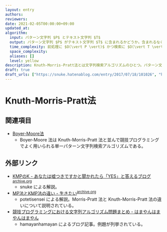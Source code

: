 ```yaml
---
layout: entry
authors:
reviewers:
date: 2021-02-05T00:00:00+09:00
updated_at:
algorithm:
  input: パターン文字列 $P$ とテキスト文字列 $T$
  output: パターン文字列 $P$ がテキスト文字列 $T$ に含まれるかどうか。含まれるならその位置も
  time_complexity: 前処理に $O(\vert P \vert)$ かつ検索に $O(\vert T \vert)$
  space_complexity:
  aliases: []
  level: yellow
description: Knuth-Morris-Pratt法とは文字列検索アルゴリズムのひとつ。パターン文字列 $P$ の各 prefix について最長の border (prefix かつ suffix であるような文字列) を $O(\vert P \vert)$ で求めておくことで、与えられたテキスト文字列 $T$ に対する検索を $O(\vert T \vert)$ で行う。
draft: true
draft_urls: ["https://snuke.hatenablog.com/entry/2017/07/18/101026", "https://potetisensei.hatenablog.com/entry/2017/07/10/174908"]
---
```


# Knuth-Morris-Pratt法

## 関連項目

-   [Boyer-Moore法](/boyer-moore)
    -   Boyer-Moore 法は Knuth-Morris-Pratt 法と並んで競技プログラミングでよく用いられる単一パターン文字列検索アルゴリズムである。

## 外部リンク

-   [KMPのK - あなたは嘘つきですかと聞かれたら「YES」と答えるブログ](https://snuke.hatenablog.com/entry/2017/07/18/101026)<sup>[archive.org](https://web.archive.org/save/https://snuke.hatenablog.com/entry/2017/07/18/101026)</sup>
    -   snuke による解説。
-   [MP法とKMP法の違い - 生きたい](https://potetisensei.hatenablog.com/entry/2017/07/10/174908)<sup>[archive.org](https://web.archive.org/web/20200325162220/http://potetisensei.hatenablog.com/entry/2017/07/10/174908)</sup>
    -   potetisensei による解説。Morris-Pratt 法と Knuth-Morris-Pratt 法の違いについて説明されている。
-   [競技プログラミングにおける文字列アルゴリズム問題まとめ - はまやんはまやんはまやん](https://www.hamayanhamayan.com/entry/2017/03/25/005452)
    -   hamayanhamayan によるブログ記事。例題が列挙されている。
